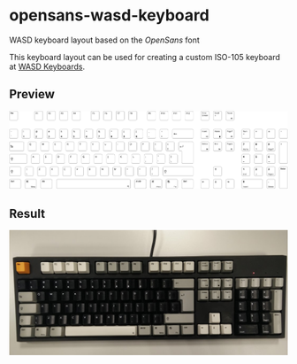 # opensans-wasd-keyboard
WASD keyboard layout based on the _OpenSans_ font

This keyboard layout can be used for creating a custom ISO-105 keyboard at [WASD Keyboards](http://www.wasdkeyboards.com/).

## Preview

![preview_105](preview_105.png)

## Result

![example_danieljoos_105](example_danieljoos_105.png)

